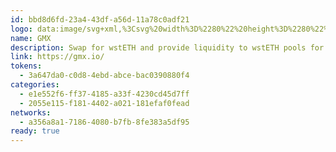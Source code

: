 ```yaml
---
id: bbd8d6fd-23a4-43df-a56d-11a78c0adf21
logo: data:image/svg+xml,%3Csvg%20width%3D%2280%22%20height%3D%2280%22%20viewBox%3D%220%200%2080%2080%22%20fill%3D%22none%22%20xmlns%3D%22http%3A%2F%2Fwww.w3.org%2F2000%2Fsvg%22%3E%0A%3Cg%20clip-path%3D%22url(%23clip0_6363_88)%22%3E%0A%3Cpath%20d%3D%22M65%2057.9982L40.0382%2021L15%2057.9982H49.8839L40.0382%2043.8778L35.1542%2051.2147H29.9636L40.0415%2036.4633L54.6104%2058L65%2057.9982Z%22%20fill%3D%22url(%23paint0_linear_6363_88)%22%2F%3E%0A%3Cg%20opacity%3D%220.7%22%20filter%3D%22url(%23filter0_f_6363_88)%22%3E%0A%3Cpath%20d%3D%22M68%2052.9982L43.0382%2016L18%2052.9982H52.8839L43.0382%2038.8778L38.1542%2046.2147H32.9636L43.0415%2031.4633L57.6104%2053L68%2052.9982Z%22%20fill%3D%22url(%23paint1_linear_6363_88)%22%2F%3E%0A%3C%2Fg%3E%0A%3C%2Fg%3E%0A%3Cdefs%3E%0A%3Cfilter%20id%3D%22filter0_f_6363_88%22%20x%3D%222%22%20y%3D%220%22%20width%3D%2282%22%20height%3D%2269%22%20filterUnits%3D%22userSpaceOnUse%22%20color-interpolation-filters%3D%22sRGB%22%3E%0A%3CfeFlood%20flood-opacity%3D%220%22%20result%3D%22BackgroundImageFix%22%2F%3E%0A%3CfeBlend%20mode%3D%22normal%22%20in%3D%22SourceGraphic%22%20in2%3D%22BackgroundImageFix%22%20result%3D%22shape%22%2F%3E%0A%3CfeGaussianBlur%20stdDeviation%3D%228%22%20result%3D%22effect1_foregroundBlur_6363_88%22%2F%3E%0A%3C%2Ffilter%3E%0A%3ClinearGradient%20id%3D%22paint0_linear_6363_88%22%20x1%3D%2241.8%22%20y1%3D%2221.962%22%20x2%3D%2225.7955%22%20y2%3D%2262.0866%22%20gradientUnits%3D%22userSpaceOnUse%22%3E%0A%3Cstop%20stop-color%3D%22%2303D1CF%22%20stop-opacity%3D%220.988%22%2F%3E%0A%3Cstop%20offset%3D%221%22%20stop-color%3D%22%234E09F8%22%2F%3E%0A%3C%2FlinearGradient%3E%0A%3ClinearGradient%20id%3D%22paint1_linear_6363_88%22%20x1%3D%2244.8%22%20y1%3D%2216.962%22%20x2%3D%2228.7955%22%20y2%3D%2257.0866%22%20gradientUnits%3D%22userSpaceOnUse%22%3E%0A%3Cstop%20stop-color%3D%22%2303D1CF%22%20stop-opacity%3D%220.988%22%2F%3E%0A%3Cstop%20offset%3D%221%22%20stop-color%3D%22%234E09F8%22%2F%3E%0A%3C%2FlinearGradient%3E%0A%3CclipPath%20id%3D%22clip0_6363_88%22%3E%0A%3Crect%20width%3D%2280%22%20height%3D%2280%22%20fill%3D%22white%22%2F%3E%0A%3C%2FclipPath%3E%0A%3C%2Fdefs%3E%0A%3C%2Fsvg%3E%0A
name: GMX
description: Swap for wstETH and provide liquidity to wstETH pools for LP rewards.
link: https://gmx.io/
tokens:
  - 3a647da0-c0d8-4ebd-abce-bac0390880f4
categories:
  - e1e552f6-ff37-4185-a33f-4230cd45d7ff
  - 2055e115-f181-4402-a021-181efaf0fead
networks:
  - a356a8a1-7186-4080-b7fb-8fe383a5df95
ready: true
---
```

